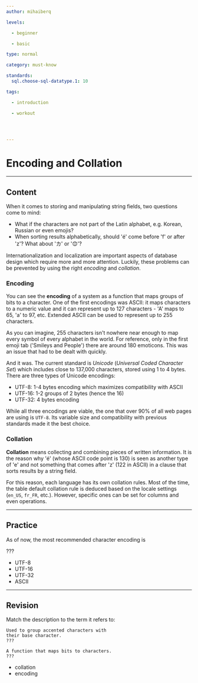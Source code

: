```yaml
---
author: mihaiberq

levels:

  - beginner

  - basic

type: normal

category: must-know

standards:
  sql.choose-sql-datatype.1: 10

tags:

  - introduction

  - workout




---
```


# Encoding and Collation

---
## Content

When it comes to storing and manipulating string fields, two questions come to mind:
- What if the characters are not part of the Latin alphabet, e.g. Korean, Russian or even emojis?
- When sorting results alphabetically, should 'é' come before 'f' or after 'z'? What about 'カ' or '😊'?

Internationalization and localization are important aspects of database design which require more and more attention. Luckily, these problems can be prevented by using the right *encoding* and *collation*.

### Encoding

You can see the **encoding** of a system as a function that maps groups of bits to a character. One of the first encodings was ASCII: it maps characters to a numeric value and it can represent up to 127 characters - 'A' maps to 65, 'a' to 97, etc. Extended ASCII can be used to represent up to 255 characters.

As you can imagine, 255 characters isn't nowhere near enough to map every symbol of every alphabet in the world. For reference, only in the first emoji tab ('Smileys and People') there are around 180 emoticons. This was an issue that had to be dealt with quickly.

And it was. The current standard is *Unicode* (*Universal Coded Character Set*) which includes close to 137,000 characters, stored using 1 to 4 bytes. There are three types of Unicode encodings:
- UTF-8: 1-4 bytes encoding which maximizes compatibility with ASCII
- UTF-16: 1-2 groups of 2 bytes (hence the 16)
- UTF-32: 4 bytes encoding

While all three encodings are viable, the one that over 90% of all web pages are using is `UTF-8`. Its variable size and compatibility with previous standards made it the best choice.

### Collation

**Collation** means collecting and combining pieces of written information. It is the reason why 'é' (whose ASCII code point is 130) is seen as another type of 'e' and not something that comes after 'z' (122 in ASCII) in a clause that sorts results by a string field.

For this reason, each language has its own collation rules. Most of the time, the table default collation rule is deduced based on the locale settings (`en_US`, `fr_FR`, etc.). However, specific ones can be set for columns and even operations.

---
## Practice

As of now, the most recommended character encoding is

???


* UTF-8
* UTF-16
* UTF-32
* ASCII

---
## Revision

Match the description to the term it refers to:
```
Used to group accented characters with
their base character.
???

A function that maps bits to characters.
???
```


* collation
* encoding

 
 
